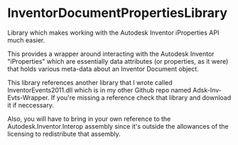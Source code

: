 InventorDocumentPropertiesLibrary
=================================

Library which makes working with the Autodesk Inventor iProperties API much easier.

This provides a wrapper around interacting with the Autodesk Inventor "iProperties" which are essentially data attributes (or properties, as it were) that holds various meta-data about an Inventor Document object.

This library references another library that I wrote called InventorEvents2011.dll which is in my other Github repo named Adsk-Inv-Evts-Wrapper. If you're missing a reference check that library and download it if neccessary. 

Also, you will have to bring in your own reference to the Autodesk.Inventor.Interop assembly since it's outside the allowances of the licensing to redistribute that assembly.
